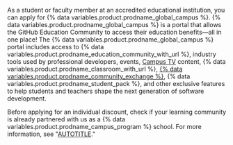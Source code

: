 As a student or faculty member at an accredited educational institution, you can apply for {% data variables.product.prodname_global_campus %}. {% data variables.product.prodname_global_campus %} is a portal that allows the GitHub Education Community to access their education benefits—all in one place! The {% data variables.product.prodname_global_campus %} portal includes access to {% data variables.product.prodname_education_community_with_url %}, industry tools used by professional developers, events, [Campus TV](https://www.twitch.tv/githubeducation) content, {% data variables.product.prodname_classroom_with_url %}, [{% data variables.product.prodname_community_exchange %}](/education/explore-the-benefits-of-teaching-and-learning-with-github-education/github-global-campus-for-students/about-github-community-exchange), {% data variables.product.prodname_student_pack %}, and other exclusive features to help students and teachers shape the next generation of software development.

Before applying for an individual discount, check if your learning community is already partnered with us as a {% data variables.product.prodname_campus_program %} school. For more information, see "[AUTOTITLE](/education/explore-the-benefits-of-teaching-and-learning-with-github-education/use-github-at-your-educational-institution/about-github-campus-program)."
